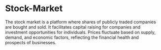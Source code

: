 # Stock-Market
The stock market is a platform where shares of publicly traded companies are bought and sold. It facilitates capital raising for companies and investment opportunities for individuals. Prices fluctuate based on supply, demand, and economic factors, reflecting the financial health and prospects of businesses.
